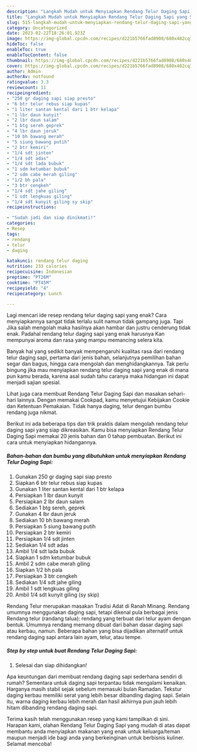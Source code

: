 ```yaml
---
description: "Langkah Mudah untuk Menyiapkan Rendang Telur Daging Sapi yang Sempurna "
title: "Langkah Mudah untuk Menyiapkan Rendang Telur Daging Sapi yang Sempurna "
slug: 515-langkah-mudah-untuk-menyiapkan-rendang-telur-daging-sapi-yang-sempurna
category: Uncategorized
date: 2023-02-22T18:26:01.923Z
image: https://img-global.cpcdn.com/recipes/d221b5766fad8908/680x482cq70/rendang-telur-daging-sapi-foto-resep-utama.jpg
hideToc: false
enableToc: true
enableTocContent: false
thumbnail: https://img-global.cpcdn.com/recipes/d221b5766fad8908/680x482cq70/rendang-telur-daging-sapi-foto-resep-utama.jpg
cover: https://img-global.cpcdn.com/recipes/d221b5766fad8908/680x482cq70/rendang-telur-daging-sapi-foto-resep-utama.jpg
author: Admin
authorAv: notfound
ratingvalue: 3.3
reviewcount: 11
recipeingredient:
- "250 gr daging sapi siap presto"
- "6 btr telur rebus siap kupas"
- "1 liter santan kental dari 1 btr kelapa"
- "1 lbr daun kunyit"
- "2 lbr daun salam"
- "1 btg sereh geprek"
- "4 lbr daun jeruk"
- "10 bh bawang merah"
- "5 siung bawang putih"
- "2 btr kemiri"
- "1/4 sdt jinten"
- "1/4 sdt adas"
- "1/4 sdt lada bubuk"
- "1 sdm ketumbar bubuk"
- "2 sdm cabe merah giling"
- "1/2 bh pala"
- "3 btr cengkeh"
- "1/4 sdt jahe giling"
- "1 sdt lengkuas giling"
- "1/4 sdt kunyit giling sy skip"
recipeinstructions:

- "Sudah jadi dan siap dinikmati!"
categories:
- Resep
tags:
- rendang
- telur
- daging

katakunci: rendang telur daging 
nutrition: 233 calories
recipecuisine: Indonesian
preptime: "PT26M"
cooktime: "PT45M"
recipeyield: "4"
recipecategory: Lunch

---
```



Lagi mencari ide resep rendang telur daging sapi yang enak? Cara menyiapkannya sangat tidak terlalu sulit namun tidak gampang juga. Tapi Jika salah mengolah maka hasilnya akan hambar dan justru cenderung tidak enak. Padahal rendang telur daging sapi yang enak harusnya Kan mempunyai aroma dan rasa yang mampu memancing selera kita.


Banyak hal yang sedikit banyak mempengaruhi kualitas rasa dari rendang telur daging sapi, pertama dari jenis bahan, selanjutnya pemilihan bahan segar dan bagus, hingga cara mengolah dan menghidangkannya. Tak perlu bingung jika mau menyiapkan rendang telur daging sapi yang enak di mana pun kamu berada, karena asal sudah tahu caranya maka hidangan ini dapat menjadi sajian spesial.

Lihat juga cara membuat Rendang Telur Daging Sapi dan masakan sehari-hari lainnya. Dengan memakai Cookpad, kamu menyetujui Kebijakan Cookie dan Ketentuan Pemakaian. Tidak hanya daging, telur dengan bumbu rendang juga nikmat.


Berikut ini ada beberapa tips dan trik praktis dalam mengolah rendang telur daging sapi yang siap dikreasikan. Kamu bisa menyiapkan Rendang Telur Daging Sapi memakai 20 jenis bahan dan 0 tahap pembuatan. Berikut ini cara untuk menyiapkan hidangannya.

<!--inarticleads1-->

##### Bahan-bahan dan bumbu yang dibutuhkan untuk menyiapkan Rendang Telur Daging Sapi:

1. Gunakan 250 gr daging sapi siap presto
1. Siapkan 6 btr telur rebus siap kupas
1. Gunakan 1 liter santan kental dari 1 btr kelapa
1. Persiapkan 1 lbr daun kunyit
1. Persiapkan 2 lbr daun salam
1. Sediakan 1 btg sereh, geprek
1. Gunakan 4 lbr daun jeruk
1. Sediakan 10 bh bawang merah
1. Persiapkan 5 siung bawang putih
1. Persiapkan 2 btr kemiri
1. Persiapkan 1/4 sdt jinten
1. Sediakan 1/4 sdt adas
1. Ambil 1/4 sdt lada bubuk
1. Siapkan 1 sdm ketumbar bubuk
1. Ambil 2 sdm cabe merah giling
1. Siapkan 1/2 bh pala
1. Persiapkan 3 btr cengkeh
1. Sediakan 1/4 sdt jahe giling
1. Ambil 1 sdt lengkuas giling
1. Ambil 1/4 sdt kunyit giling (sy skip)


Rendang Telur merupakan masakan Tradisi Adat di Ranah Minang. Rendang umumnya menggunakan daging sapi, tetapi dikenal pula berbagai jenis Rendang telur (randang talua): rendang yang terbuat dari telur ayam dengan bentuk. Umumnya rendang memang dibuat dari bahan dasar daging sapi atau kerbau, namun. Beberapa bahan yang bisa dijadikan alternatif untuk rendang daging sapi antara lain ayam, telur, atau tempe. 

<!--inarticleads2-->

##### Step by step untuk buat Rendang Telur Daging Sapi:


1. Selesai dan siap dihidangkan!

Apa keuntungan dari membuat rendang daging sapi sederhana sendiri di rumah? Sementara untuk daging sapi terpantau tidak mengalami kenaikan. Harganya masih stabil sejak sebelum memasuki bulan Ramadan. Tekstur daging kerbau memiliki serat yang lebih besar dibanding daging sapi. Selain itu, warna daging kerbau lebih merah dan hasil akhirnya pun jauh lebih hitam dibanding rendang daging sapi. 

Terima kasih telah menggunakan resep yang kami tampilkan di sini. Harapan kami, olahan Rendang Telur Daging Sapi yang mudah di atas dapat membantu anda menyiapkan makanan yang enak untuk keluarga/teman maupun menjadi ide bagi anda yang berkeinginan untuk berbisnis kuliner. Selamat mencoba!
